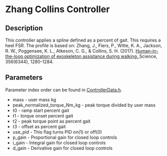 # Zhang Collins Controller

## Description
This controller applies a spline defined as a percent of gait.  This requires a heel FSR.
The profile is based on: 
Zhang, J., Fiers, P., Witte, K. A., Jackson, R. W., Poggensee, K. L., Atkeson, C. G., & Collins, S. H. (2017). 
[Human-in-the-loop optimization of exoskeleton assistance during walking. ](https://www.science.org/doi/full/10.1126/science.aal5054)
Science, 356(6344), 1280-1284.

## Parameters
Parameter index order can be found in [ControllerData.h](/ExoCode/src/ControllerData.h).
- mass - user mass kg
- peak_normalized_torque_Nm_kg - peak torque divided by user mass 
- t0 - ramp start percent gait
- t1 - torque onset percent gait
- t2 - peak torque point as percent gait
- t3 - offset as percent gait
- use_pid - This flag turns PID on(1) or off(0)
- p_gain - Proportional gain for closed loop controls
- i_gain - Integral gain for closed loop controls
- d_gain - Derivative gain for closed loop controls